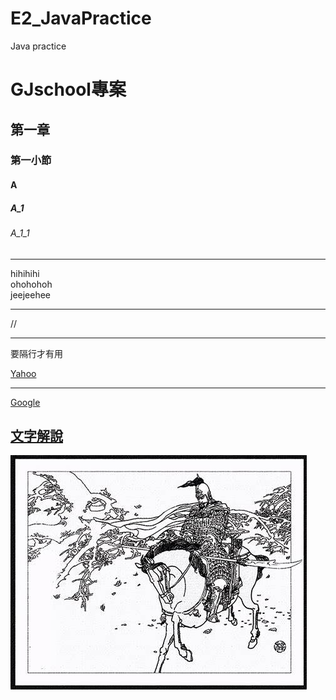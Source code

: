 # E2_JavaPractice
Java practice

# GJschool專案
## 第一章
### 第一小節
#### A
##### A_1
###### A_1_1

<hr>
  hihihihi<br>
  ohohohoh<br>
  jeejeehee<br>

<hr>//<hr>要隔行才有用

[Yahoo](http://tw.yahoo.com)

<hr>

[Google](http://www.google.com)

## [文字解說](blog/index.html)

![圖](魏延.jpg)

